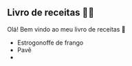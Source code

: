 ## Livro de receitas :man_cook:

Olá! Bem vindo ao meu livro de receitas :cookie:

- Estrogonoffe de frango
- Pavê
- 